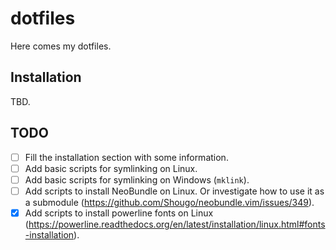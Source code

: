# dotfiles

Here comes my dotfiles.

## Installation

TBD.

## TODO

- [ ] Fill the installation section with some information.
- [ ] Add basic scripts for symlinking on Linux.
- [ ] Add basic scripts for symlinking on Windows (`mklink`).
- [ ] Add scripts to install NeoBundle on Linux. Or investigate how to use it as a submodule (https://github.com/Shougo/neobundle.vim/issues/349).
- [x] Add scripts to install powerline fonts on Linux (https://powerline.readthedocs.org/en/latest/installation/linux.html#fonts-installation).
